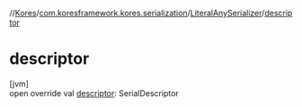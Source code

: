 //[Kores](../../../index.md)/[com.koresframework.kores.serialization](../index.md)/[LiteralAnySerializer](index.md)/[descriptor](descriptor.md)

# descriptor

[jvm]\
open override val [descriptor](descriptor.md): SerialDescriptor
